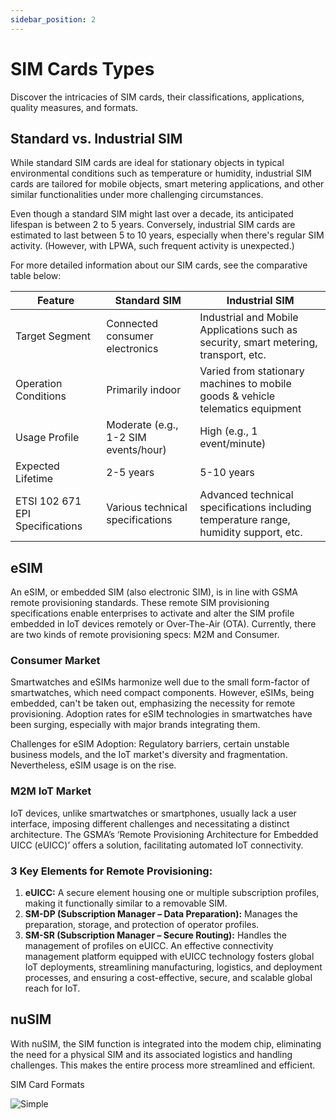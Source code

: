 ```yaml
---
sidebar_position: 2
---
```


# SIM Cards Types

Discover the intricacies of SIM cards, their classifications, applications, quality measures, and formats.

## Standard vs. Industrial SIM

While standard SIM cards are ideal for stationary objects in typical environmental conditions such as temperature or humidity, industrial SIM cards are tailored for mobile objects, smart metering applications, and other similar functionalities under more challenging circumstances.

Even though a standard SIM might last over a decade, its anticipated lifespan is between 2 to 5 years. Conversely, industrial SIM cards are estimated to last between 5 to 10 years, especially when there's regular SIM activity. (However, with LPWA, such frequent activity is unexpected.)

For more detailed information about our SIM cards, see the comparative table below:

| Feature     | Standard SIM |  Industrial SIM  |
| ----------- | ----------- |  ----------- |
| Target Segment     |  Connected consumer electronics      |   Industrial and Mobile Applications such as security, smart metering, transport, etc.      |
| Operation Conditions      |   Primarily indoor     |   Varied from stationary machines to mobile goods & vehicle telematics equipment      |
| Usage Profile     |   Moderate (e.g., 1-2 SIM events/hour)     |  High (e.g., 1 event/minute)       |
| Expected Lifetime    |   2-5 years     |   5-10 years      |
| ETSI 102 671 EPI Specifications     |   Various technical specifications     |  Advanced technical specifications including temperature range, humidity support, etc.       |


## eSIM

An eSIM, or embedded SIM (also electronic SIM), is in line with GSMA remote provisioning standards. These remote SIM provisioning specifications enable enterprises to activate and alter the SIM profile embedded in IoT devices remotely or Over-The-Air (OTA). Currently, there are two kinds of remote provisioning specs: M2M and Consumer.

### Consumer Market

Smartwatches and eSIMs harmonize well due to the small form-factor of smartwatches, which need compact components. However, eSIMs, being embedded, can't be taken out, emphasizing the necessity for remote provisioning. Adoption rates for eSIM technologies in smartwatches have been surging, especially with major brands integrating them.

Challenges for eSIM Adoption: Regulatory barriers, certain unstable business models, and the IoT market's diversity and fragmentation. Nevertheless, eSIM usage is on the rise.

### M2M IoT Market

IoT devices, unlike smartwatches or smartphones, usually lack a user interface, imposing different challenges and necessitating a distinct architecture. The GSMA’s ‘Remote Provisioning Architecture for Embedded UICC (eUICC)’ offers a solution, facilitating automated IoT connectivity.

### 3 Key Elements for Remote Provisioning:

1. **eUICC:** A secure element housing one or multiple subscription profiles, making it functionally similar to a removable SIM.
2. **SM-DP (Subscription Manager – Data Preparation):** Manages the preparation, storage, and protection of operator profiles.
3. **SM-SR (Subscription Manager – Secure Routing):** Handles the management of profiles on eUICC.
An effective connectivity management platform equipped with eUICC technology fosters global IoT deployments, streamlining manufacturing, logistics, and deployment processes, and ensuring a cost-effective, secure, and scalable global reach for IoT.

## nuSIM

With nuSIM, the SIM function is integrated into the modem chip, eliminating the need for a physical SIM and its associated logistics and handling challenges. This makes the entire process more streamlined and efficient.

SIM Card Formats

![Simple](sims.jpg)
